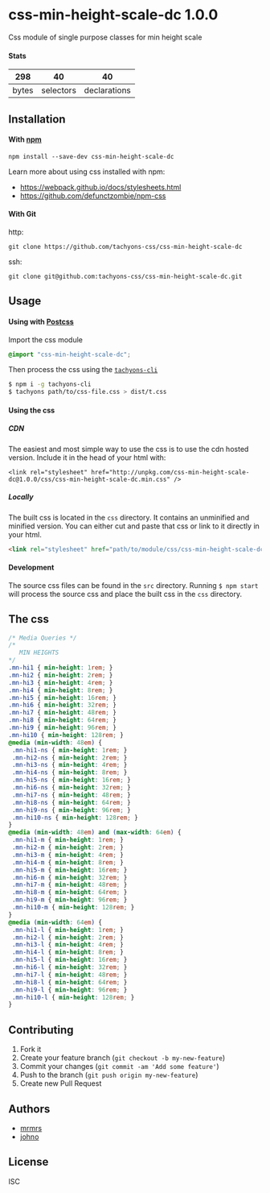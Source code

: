 # css-min-height-scale-dc 1.0.0

Css module of single purpose classes for min height scale

#### Stats

298 | 40 | 40
---|---|---
bytes | selectors | declarations

## Installation

#### With [npm](https://npmjs.com)

```
npm install --save-dev css-min-height-scale-dc
```

Learn more about using css installed with npm:
* https://webpack.github.io/docs/stylesheets.html
* https://github.com/defunctzombie/npm-css

#### With Git

http:
```
git clone https://github.com/tachyons-css/css-min-height-scale-dc
```

ssh:
```
git clone git@github.com:tachyons-css/css-min-height-scale-dc.git
```

## Usage

#### Using with [Postcss](https://github.com/postcss/postcss)

Import the css module

```css
@import "css-min-height-scale-dc";
```

Then process the css using the [`tachyons-cli`](https://github.com/tachyons-css/tachyons-cli)

```sh
$ npm i -g tachyons-cli
$ tachyons path/to/css-file.css > dist/t.css
```

#### Using the css

##### CDN
The easiest and most simple way to use the css is to use the cdn hosted version. Include it in the head of your html with:

```
<link rel="stylesheet" href="http://unpkg.com/css-min-height-scale-dc@1.0.0/css/css-min-height-scale-dc.min.css" />
```

##### Locally
The built css is located in the `css` directory. It contains an unminified and minified version.
You can either cut and paste that css or link to it directly in your html.

```html
<link rel="stylesheet" href="path/to/module/css/css-min-height-scale-dc">
```

#### Development

The source css files can be found in the `src` directory.
Running `$ npm start` will process the source css and place the built css in the `css` directory.

## The css

```css
/* Media Queries */
/*
   MIN HEIGHTS
*/
.mn-hi1 { min-height: 1rem; }
.mn-hi2 { min-height: 2rem; }
.mn-hi3 { min-height: 4rem; }
.mn-hi4 { min-height: 8rem; }
.mn-hi5 { min-height: 16rem; }
.mn-hi6 { min-height: 32rem; }
.mn-hi7 { min-height: 48rem; }
.mn-hi8 { min-height: 64rem; }
.mn-hi9 { min-height: 96rem; }
.mn-hi10 { min-height: 128rem; }
@media (min-width: 48em) {
 .mn-hi1-ns { min-height: 1rem; }
 .mn-hi2-ns { min-height: 2rem; }
 .mn-hi3-ns { min-height: 4rem; }
 .mn-hi4-ns { min-height: 8rem; }
 .mn-hi5-ns { min-height: 16rem; }
 .mn-hi6-ns { min-height: 32rem; }
 .mn-hi7-ns { min-height: 48rem; }
 .mn-hi8-ns { min-height: 64rem; }
 .mn-hi9-ns { min-height: 96rem; }
 .mn-hi10-ns { min-height: 128rem; }
}
@media (min-width: 48em) and (max-width: 64em) {
 .mn-hi1-m { min-height: 1rem; }
 .mn-hi2-m { min-height: 2rem; }
 .mn-hi3-m { min-height: 4rem; }
 .mn-hi4-m { min-height: 8rem; }
 .mn-hi5-m { min-height: 16rem; }
 .mn-hi6-m { min-height: 32rem; }
 .mn-hi7-m { min-height: 48rem; }
 .mn-hi8-m { min-height: 64rem; }
 .mn-hi9-m { min-height: 96rem; }
 .mn-hi10-m { min-height: 128rem; }
}
@media (min-width: 64em) {
 .mn-hi1-l { min-height: 1rem; }
 .mn-hi2-l { min-height: 2rem; }
 .mn-hi3-l { min-height: 4rem; }
 .mn-hi4-l { min-height: 8rem; }
 .mn-hi5-l { min-height: 16rem; }
 .mn-hi6-l { min-height: 32rem; }
 .mn-hi7-l { min-height: 48rem; }
 .mn-hi8-l { min-height: 64rem; }
 .mn-hi9-l { min-height: 96rem; }
 .mn-hi10-l { min-height: 128rem; }
}
```

## Contributing

1. Fork it
2. Create your feature branch (`git checkout -b my-new-feature`)
3. Commit your changes (`git commit -am 'Add some feature'`)
4. Push to the branch (`git push origin my-new-feature`)
5. Create new Pull Request

## Authors

* [mrmrs](http://mrmrs.io)
* [johno](http://johnotander.com)

## License

ISC

